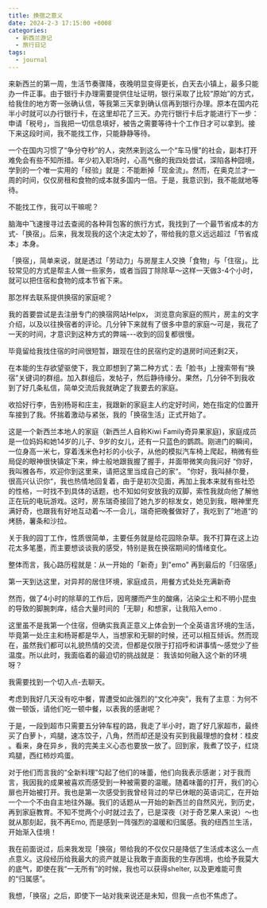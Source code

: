 ```yaml
---
title: 换宿之意义
date: 2024-2-3 17:15:00 +0008
categories:
  - 新西兰游记
  - 旅行日记
tags:
  - journal
---
```



来新西兰的第一周，生活节奏骤降，夜晚明显变得更长，白天去小镇上，最多只能办一件正事。由于银行卡办理需要提供住址证明，银行采取了比较“原始”的方式，给我住的地方寄一张确认信，等我第三天拿到确认信再到银行办理。原本在国内花半小时就可以办行银行卡，在这里却花了三天。办完行银行卡后才能进行下一步：申请「税号」，当我把一切信息填好，被告之需要等待十个工作日才可以拿到。接下来这段时间，我不能找工作，只能静静等待。

一个在国内习惯了“争分夺秒”的人，突然来到这么一个“车马慢”的社会，副本打开难免会有些不知所措。年少初入职场时，心高气傲的我四处尝试，深陷各种囧境，学到的一个唯一实用的「经验」就是：不能断掉「现金流」。然而，在奥克兰才一周的时间，仅仅房租和食物的成本就多国内一倍。于是，我意识到，我不能就地等待。

不能找工作，我可以干嘛呢？

脑海中飞速搜寻过去查阅的各种背包客的旅行方式，我找到了一个最节省成本的方式-「换宿」。后来，我发现我的这个决定太妙了，带给我的意义远远超过「节省成本」本身。

「换宿」，简单来说，就是透过「劳动力」与房屋主人交换「食物」与「住宿」。比较常见的方式是帮主人做一些家务，或者当园丁除除草～这样一天做3-4个小时，就可以把住宿和食物的成本节省下来。

那怎样去联系提供换宿的家庭呢？

我的首要尝试是去注册专门的换宿网站Helpx， 浏览意向家庭的照片，房主的文字介绍，以及以往换宿者的评论。几分钟下来就有了很多中意的家庭～可是，我花了一天的时间，才意识到这种方式的弊端---收到的回复都很慢。

毕竟留给我找住宿的时间很短暂，跟现在住的民宿约定的退房时间还剩2天，

在本能的生存欲望驱使下，我立即想到了第二种方式：去「脸书」上搜索带有“换宿”关键词的群组。加入群组后，发帖子，然后静待缘分。果然，几分钟不到我收到了好几条私信，简单交流后我就确定了我要去的家庭。

收拾好行李，告别杨哥和庄主，我跟新的家庭主人约定好时间，她在指定的位置开车接到了我。怀揣着激动与紧张，我的「换宿生活」正式开始了。

这是一个新西兰本地人的家庭（新西兰人自称Kiwi Family奇异果家庭)，家庭成员是一位妈妈和她14岁的儿子、9岁的女儿，还有一只蓝色的鹦鹉。刚进门的瞬间，一位身高一米七，穿着浅米色衬衫的小伙子，从他的模拟汽车椅上爬起，稍微有些局促的眼神很快镇定下来，绅士般地跟我握了握手，并面带微笑向我问好 “你好，我叫雅各布，欢迎你到这里来，请把这里当成自己的家“。 ”你好，我叫赫尔曼， 很高兴认识你“，我也热情地回复着，由于是初次见面，再加上我本来就有些社恐的性格，一时找不到具体的话题，也不知如何安放我的双脚，索性我就向他了解他正在玩的电玩游戏。这时，房东瑞奇接回了她九岁的棕发女，她见到我，眼神里充满好奇，也跟我有好地互动着～不一会儿，瑞奇把晚餐做好了，我吃到了”地道“的烤肠，薯条和沙拉。

关于我的园丁工作，性质很简单，主要任务就是给花园除杂草。我不打算在这上边花太多笔墨，而主要想谈谈我的感受，特别是我在换宿期间的情绪变化。

整体而言，我心路历程就是：从一开始的「新奇」到"emo" 再到最后的「归宿感」

第一天到达这里，对异邦的居住环境，家庭成员，用餐方式处处充满新奇

然而，做了4小时的除草的工作后，因弯腰而产生的酸痛，沾染尘土和不明小昆虫的导致的脚腕刺痒，结合大量时间的「无聊」和想家，让我陷入emo .

这里虽不是我第一个住宿，但确实我真正意义上体会到一个全英语言环境的生活，毕竟第一处庄主和杨哥都是华人，当想家和无聊的时候，还可以相互倾诉。然而现在，虽然我们都可以礼貌热情的交流，但都是仅限于打招呼和讲事情～感觉少了些温度。所以此时，我面临着的最迫切的挑战就是： 我该如何融入这个新的环境呀？

我需要找到一个切入点-去聊天。

考虑到我好几天没有吃中餐，胃遭受如此强烈的“文化冲突”，我有了主意：为何不做一顿饭，请他们吃一顿中餐，以表我的感谢呢？

于是，一段到超市只需要五分钟车程的路，我走了半小时，跑了好几家超市，最终买了白萝卜，鸡腿，速冻饺子，八角，然而却还是没有买到我最理想的食材：桂皮 。看来，身在异乡，我的完美主义心态也要放一放了。回到家，我煮了饺子，红烧鸡腿，西红柿炒鸡蛋。

对于他们而言我的“全新料理”勾起了他们的味蕾，他们向我表示感谢；对于我而言，我因我的成果被喜欢而感受到一种被需要的温暖。随着味蕾的打开，我们的心扉也开始被打开。我也是第一次感受到我曾经背过的早已休眠的英语词汇，在开始一个一个不由自主地往外蹦。我们的话题从一开始的新西兰的自然风光，到历史，再到家庭教育。不知不觉两个小时就过去了，已是深夜（对于奇艺果人来说）～也就从那刻起，我不再Emo, 而是感到一阵强烈的温暖和归属感。我的纽西兰生活，开始渐入佳境！

我在前面说过，后来我发现「换宿」带给我的不仅仅只是降低了生活成本这么一点点意义。这段经历给我最大的资产就是让我敢于直面我的生存困境，也给予我莫大的底气，即使在我“一无所有”的时候，我也可以获得shelter, 以及更难能可贵的“归属感”。

我想，「换宿」之后，即使下一站对我来说还是未知，但我一点也不焦虑了。
